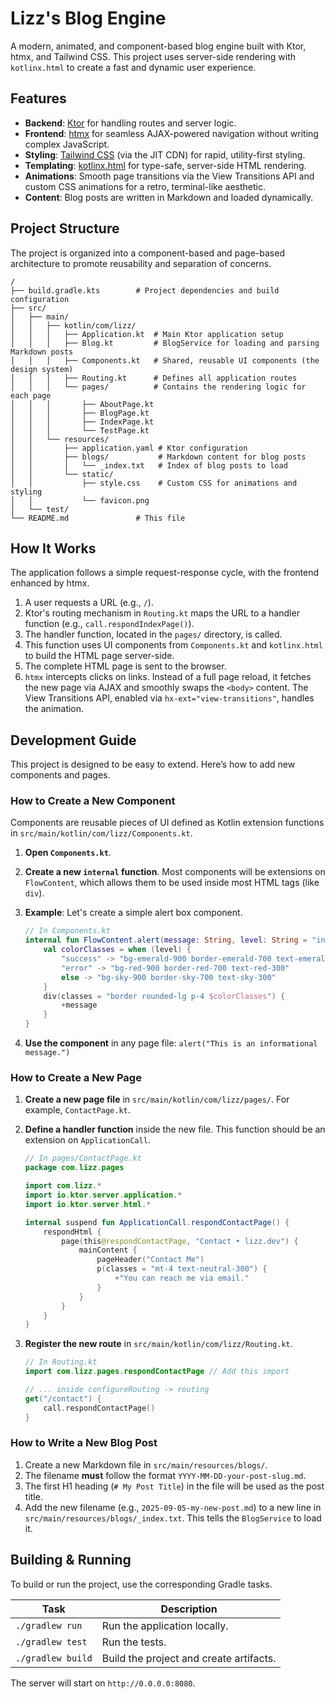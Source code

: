 # Lizz's Blog Engine

A modern, animated, and component-based blog engine built with Ktor, htmx, and Tailwind CSS. This project uses server-side rendering with `kotlinx.html` to create a fast and dynamic user experience.

## Features

*   **Backend**: [Ktor](https://ktor.io/) for handling routes and server logic.
*   **Frontend**: [htmx](https://htmx.org/) for seamless AJAX-powered navigation without writing complex JavaScript.
*   **Styling**: [Tailwind CSS](https://tailwindcss.com/) (via the JIT CDN) for rapid, utility-first styling.
*   **Templating**: [kotlinx.html](https://github.com/Kotlin/kotlinx.html) for type-safe, server-side HTML rendering.
*   **Animations**: Smooth page transitions via the View Transitions API and custom CSS animations for a retro, terminal-like aesthetic.
*   **Content**: Blog posts are written in Markdown and loaded dynamically.

## Project Structure

The project is organized into a component-based and page-based architecture to promote reusability and separation of concerns.

```
/
├── build.gradle.kts        # Project dependencies and build configuration
├── src/
│   ├── main/
│   │   ├── kotlin/com/lizz/
│   │   │   ├── Application.kt  # Main Ktor application setup
│   │   │   ├── Blog.kt         # BlogService for loading and parsing Markdown posts
│   │   │   ├── Components.kt   # Shared, reusable UI components (the design system)
│   │   │   ├── Routing.kt      # Defines all application routes
│   │   │   └── pages/          # Contains the rendering logic for each page
│   │   │       ├── AboutPage.kt
│   │   │       ├── BlogPage.kt
│   │   │       ├── IndexPage.kt
│   │   │       └── TestPage.kt
│   │   └── resources/
│   │       ├── application.yaml # Ktor configuration
│   │       ├── blogs/           # Markdown content for blog posts
│   │       │   └── _index.txt   # Index of blog posts to load
│   │       └── static/
│   │           ├── style.css    # Custom CSS for animations and styling
│   │           └── favicon.png
│   └── test/
└── README.md               # This file
```

## How It Works

The application follows a simple request-response cycle, with the frontend enhanced by htmx.

1.  A user requests a URL (e.g., `/`).
2.  Ktor's routing mechanism in `Routing.kt` maps the URL to a handler function (e.g., `call.respondIndexPage()`).
3.  The handler function, located in the `pages/` directory, is called.
4.  This function uses UI components from `Components.kt` and `kotlinx.html` to build the HTML page server-side.
5.  The complete HTML page is sent to the browser.
6.  `htmx` intercepts clicks on links. Instead of a full page reload, it fetches the new page via AJAX and smoothly swaps the `<body>` content. The View Transitions API, enabled via `hx-ext="view-transitions"`, handles the animation.

## Development Guide

This project is designed to be easy to extend. Here’s how to add new components and pages.

### How to Create a New Component

Components are reusable pieces of UI defined as Kotlin extension functions in `src/main/kotlin/com/lizz/Components.kt`.

1.  **Open `Components.kt`**.
2.  **Create a new `internal` function**. Most components will be extensions on `FlowContent`, which allows them to be used inside most HTML tags (like `div`).
3.  **Example**: Let's create a simple alert box component.

    ```kotlin
    // In Components.kt
    internal fun FlowContent.alert(message: String, level: String = "info") {
        val colorClasses = when (level) {
            "success" -> "bg-emerald-900 border-emerald-700 text-emerald-300"
            "error" -> "bg-red-900 border-red-700 text-red-300"
            else -> "bg-sky-900 border-sky-700 text-sky-300"
        }
        div(classes = "border rounded-lg p-4 $colorClasses") {
            +message
        }
    }
    ```
4.  **Use the component** in any page file: `alert("This is an informational message.")`

### How to Create a New Page

1.  **Create a new page file** in `src/main/kotlin/com/lizz/pages/`. For example, `ContactPage.kt`.
2.  **Define a handler function** inside the new file. This function should be an extension on `ApplicationCall`.

    ```kotlin
    // In pages/ContactPage.kt
    package com.lizz.pages

    import com.lizz.*
    import io.ktor.server.application.*
    import io.ktor.server.html.*

    internal suspend fun ApplicationCall.respondContactPage() {
        respondHtml {
            page(this@respondContactPage, "Contact • lizz.dev") {
                mainContent {
                    pageHeader("Contact Me")
                    p(classes = "mt-4 text-neutral-300") {
                        +"You can reach me via email."
                    }
                }
            }
        }
    }
    ```
3.  **Register the new route** in `src/main/kotlin/com/lizz/Routing.kt`.

    ```kotlin
    // In Routing.kt
    import com.lizz.pages.respondContactPage // Add this import

    // ... inside configureRouting -> routing
    get("/contact") {
        call.respondContactPage()
    }
    ```

### How to Write a New Blog Post

1.  Create a new Markdown file in `src/main/resources/blogs/`.
2.  The filename **must** follow the format `YYYY-MM-DD-your-post-slug.md`.
3.  The first H1 heading (`# My Post Title`) in the file will be used as the post title.
4.  Add the new filename (e.g., `2025-09-05-my-new-post.md`) to a new line in `src/main/resources/blogs/_index.txt`. This tells the `BlogService` to load it.

## Building & Running

To build or run the project, use the corresponding Gradle tasks.

| Task          | Description                                 |
|---------------|---------------------------------------------|
| `./gradlew run` | Run the application locally.                |
| `./gradlew test`  | Run the tests.                              |
| `./gradlew build` | Build the project and create artifacts.   |

The server will start on `http://0.0.0.0:8080`.